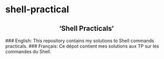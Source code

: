 # shell-practical
<h2 align="center">‘Shell Practicals‘ </h2>
### English:
This repository contains my solutions to Shell commands practicals.
### Français:
Ce dépot contient mes solutions aux TP sur les commandes du Shell.
